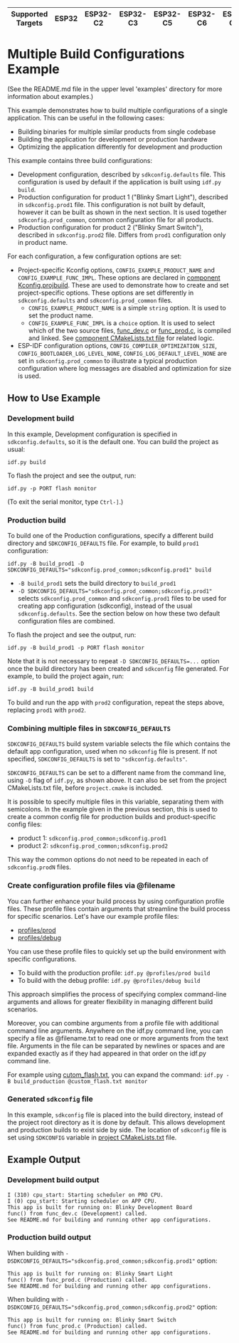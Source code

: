 | Supported Targets | ESP32 | ESP32-C2 | ESP32-C3 | ESP32-C5 | ESP32-C6 | ESP32-C61 | ESP32-H2 | ESP32-P4 | ESP32-S2 | ESP32-S3 |
| ----------------- | ----- | -------- | -------- | -------- | -------- | --------- | -------- | -------- | -------- | -------- |

# Multiple Build Configurations Example

(See the README.md file in the upper level 'examples' directory for more information about examples.)

This example demonstrates how to build multiple configurations of a single application. This can be useful in the following cases:

* Building binaries for multiple similar products from single codebase
* Building the application for development or production hardware
* Optimizing the application differently for development and production

This example contains three build configurations:

* Development configuration, described by `sdkconfig.defaults` file. This configuration is used by default if the application is built using `idf.py build`.
* Production configuration for product 1 ("Blinky Smart Light"), described in `sdkconfig.prod1` file. This configuration is not built by default, however it can be built as shown in the next section. It is used together `sdkconfig.prod_common`, common configuration file for all products.
* Production configuration for product 2 ("Blinky Smart Switch"), described in `sdkconfig.prod2` file. Differs from `prod1` configuration only in product name.

For each configuration, a few configuration options are set:

* Project-specific Kconfig options, `CONFIG_EXAMPLE_PRODUCT_NAME` and `CONFIG_EXAMPLE_FUNC_IMPL`. These options are declared in [component Kconfig.projbuild](main/Kconfig.projbuild). These are used to demonstrate how to create and set project-specific options. These options are set differently in `sdkconfig.defaults` and `sdkconfig.prod_common` files.
  - `CONFIG_EXAMPLE_PRODUCT_NAME` is a simple `string` option. It is used to set the product name.
  - `CONFIG_EXAMPLE_FUNC_IMPL` is a `choice` option. It is used to select which of the two source files, [func_dev.c](main/func_dev.c) or [func_prod.c](main/func_prod.c), is compiled and linked. See [component CMakeLists.txt file](main/CMakeLists.txt) for related logic.
* ESP-IDF configuration options, `CONFIG_COMPILER_OPTIMIZATION_SIZE`, `CONFIG_BOOTLOADER_LOG_LEVEL_NONE`, `CONFIG_LOG_DEFAULT_LEVEL_NONE` are set in `sdkconfig.prod_common` to illustrate a typical production configuration where log messages are disabled and optimization for size is used.

## How to Use Example

### Development build

In this example, Development configuration is specified in `sdkconfig.defaults`, so it is the default one. You can build the project as usual:

```
idf.py build
```

To flash the project and see the output, run:

```
idf.py -p PORT flash monitor
```

(To exit the serial monitor, type ``Ctrl-]``.)

### Production build

To build one of the Production configurations, specify a different build directory and `SDKCONFIG_DEFAULTS` file. For example, to build `prod1` configuration:

```
idf.py -B build_prod1 -D SDKCONFIG_DEFAULTS="sdkconfig.prod_common;sdkconfig.prod1" build
```

* `-B build_prod1` sets the build directory to `build_prod1`
* `-D SDKCONFIG_DEFAULTS="sdkconfig.prod_common;sdkconfig.prod1"` selects `sdkconfig.prod_common` and `sdkconfig.prod1` files to be used for creating app configuration (sdkconfig), instead of the usual `sdkconfig.defaults`. See the section below on how these two default configuration files are combined.

To flash the project and see the output, run:

```
idf.py -B build_prod1 -p PORT flash monitor
```

Note that it is not necessary to repeat `-D SDKCONFIG_DEFAULTS=...` option once the build directory has been created and `sdkconfig` file generated. For example, to build the project again, run:

```
idf.py -B build_prod1 build
```

To build and run the app with `prod2` configuration, repeat the steps above, replacing `prod1` with `prod2`.

### Combining multiple files in `SDKCONFIG_DEFAULTS`

`SDKCONFIG_DEFAULTS` build system variable selects the file which contains the default app configuration, used when no `sdkconfig` file is present. If not specified, `SDKCONFIG_DEFAULTS` is set to `"sdkconfig.defaults"`.

`SDKCONFIG_DEFAULTS` can be set to a different name from the command line, using `-D` flag of `idf.py`, as shown above. It can also be set from the project CMakeLists.txt file, before `project.cmake` is included.

It is possible to specify multiple files in this variable, separating them with semicolons. In the example given in the previous section, this is used to create a common config file for production builds and product-specific config files:

* product 1: `sdkconfig.prod_common;sdkconfig.prod1`
* product 2: `sdkconfig.prod_common;sdkconfig.prod2`

This way the common options do not need to be repeated in each of `sdkconfig.prodN` files.

### Create configuration profile files via @filename

You can further enhance your build process by using configuration profile files. These profile files contain arguments that streamline the build process for specific scenarios. Let's have our example profile files: 

- [profiles/prod](profiles/prod)
- [profiles/debug](profiles/debug)

You can use these profile files to quickly set up the build environment with specific configurations.

- To build with the production profile: `idf.py @profiles/prod build`
- To build with the debug profile: `idf.py @profiles/debug build`

This approach simplifies the process of specifying complex command-line arguments and allows for greater flexibility in managing different build scenarios.

Moreover, you can combine arguments from a profile file with additional command line arguments. Anywhere on the idf.py command line, you can specify a file as @filename.txt to read one or more arguments from the text file. Arguments in the file can be separated by newlines or spaces and are expanded exactly as if they had appeared in that order on the idf.py command line.

For example using [cutom_flash.txt](custom_flash.txt), you can expand the command: `idf.py -B build_production @custom_flash.txt monitor`

### Generated `sdkconfig` file

In this example, `sdkconfig` file is placed into the build directory, instead of the project root directory as it is done by default. This allows development and production builds to exist side by side. The location of `sdkconfig` file is set using `SDKCONFIG` variable in [project CMakeLists.txt](CMakeLists.txt) file.

## Example Output

### Development build output

```
I (310) cpu_start: Starting scheduler on PRO CPU.
I (0) cpu_start: Starting scheduler on APP CPU.
This app is built for running on: Blinky Development Board
func() from func_dev.c (Development) called.
See README.md for building and running other app configurations.
```

### Production build output

When building with `-DSDKCONFIG_DEFAULTS="sdkconfig.prod_common;sdkconfig.prod1"` option:

```
This app is built for running on: Blinky Smart Light
func() from func_prod.c (Production) called.
See README.md for building and running other app configurations.
```

When building with `-DSDKCONFIG_DEFAULTS="sdkconfig.prod_common;sdkconfig.prod2"` option:

```
This app is built for running on: Blinky Smart Switch
func() from func_prod.c (Production) called.
See README.md for building and running other app configurations.
```

